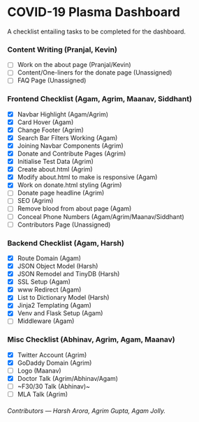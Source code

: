 # COVID-19 Plasma Dashboard

A checklist entailing tasks to be completed for the dashboard.

### Content Writing (Pranjal, Kevin)

- [ ] Work on the about page (Pranjal/Kevin)
- [ ] Content/One-liners for the donate page (Unassigned)
- [ ] FAQ Page (Unassigned) 

### Frontend Checklist (Agam, Agrim, Maanav, Siddhant)

- [x] Navbar Highlight (Agam/Agrim)
- [x] Card Hover (Agam)
- [x] Change Footer (Agrim)
- [x] Search Bar Filters Working (Agam) 
- [x] Joining Navbar Components (Agrim)
- [x] Donate and Contribute Pages (Agrim)
- [x] Initialise Test Data (Agrim)
- [x] Create about.html (Agrim)
- [x] Modify about.html to make is responsive (Agam)
- [x] Work on donate.html styling (Agrim)
- [ ] Donate page headline (Agrim) 
- [ ] SEO (Agrim)
- [ ] Remove blood from about page (Agam) 
- [ ] Conceal Phone Numbers (Agam/Agrim/Maanav/Siddhant)
- [ ] Contributors Page (Unassigned)

### Backend Checklist (Agam, Harsh)

- [x] Route Domain (Agam)
- [x] JSON Object Model (Harsh)
- [x] JSON Remodel and TinyDB (Harsh) 
- [x] SSL Setup (Agam)
- [x] www Redirect (Agam)
- [x] List to Dictionary Model (Harsh) 
- [x] Jinja2 Templating (Agam)
- [x] Venv and Flask Setup (Agam)
- [ ] Middleware (Agam) 

### Misc Checklist (Abhinav, Agrim, Agam, Maanav)

- [x] Twitter Account (Agrim)
- [x] GoDaddy Domain (Agrim)
- [ ] Logo (Maanav)
- [x] Doctor Talk (Agrim/Abhinav/Agam)
- [ ] ~F30/30 Talk (Abhinav)~ 
- [ ] MLA Talk (Agrim) 

<h6>Contributors &mdash; Harsh Arora, Agrim Gupta, Agam Jolly.
